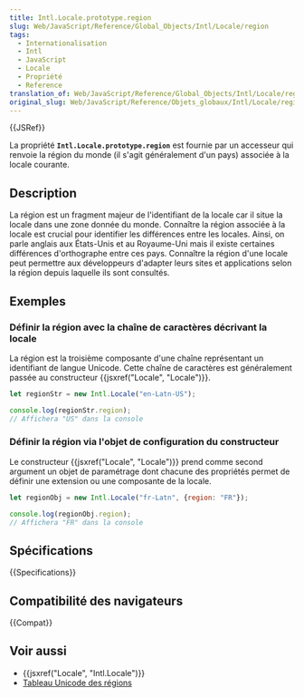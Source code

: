 ```yaml
---
title: Intl.Locale.prototype.region
slug: Web/JavaScript/Reference/Global_Objects/Intl/Locale/region
tags:
  - Internationalisation
  - Intl
  - JavaScript
  - Locale
  - Propriété
  - Reference
translation_of: Web/JavaScript/Reference/Global_Objects/Intl/Locale/region
original_slug: Web/JavaScript/Reference/Objets_globaux/Intl/Locale/region
---
```


{{JSRef}}

La propriété **`Intl.Locale.prototype.region`** est fournie par un accesseur qui renvoie la région du monde (il s'agit généralement d'un pays) associée à la locale courante.

## Description

La région est un fragment majeur de l'identifiant de la locale car il situe la locale dans une zone donnée du monde. Connaître la région associée à la locale est crucial pour identifier les différences entre les locales. Ainsi, on parle anglais aux États-Unis et au Royaume-Uni mais il existe certaines différences d'orthographe entre ces pays. Connaître la région d'une locale peut permettre aux développeurs d'adapter leurs sites et applications selon la région depuis laquelle ils sont consultés.

## Exemples

### Définir la région avec la chaîne de caractères décrivant la locale

La région est la troisième composante d'une chaîne représentant un identifiant de langue Unicode. Cette chaîne de caractères est généralement passée au constructeur {{jsxref("Locale", "Locale")}}.

```js
let regionStr = new Intl.Locale("en-Latn-US");

console.log(regionStr.region);
// Affichera "US" dans la console
```

### Définir la région via l'objet de configuration du constructeur

Le constructeur {{jsxref("Locale", "Locale")}} prend comme second argument un objet de paramétrage dont chacune des propriétés permet de définir une extension ou une composante de la locale.

```js
let regionObj = new Intl.Locale("fr-Latn", {region: "FR"});

console.log(regionObj.region);
// Affichera "FR" dans la console
```

## Spécifications

{{Specifications}}

## Compatibilité des navigateurs

{{Compat}}

## Voir aussi

- {{jsxref("Locale", "Intl.Locale")}}
- [Tableau Unicode des régions](https://www.unicode.org/cldr/charts/latest/supplemental/territory_containment_un_m_49.html)
